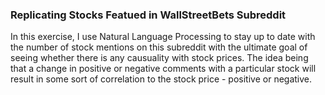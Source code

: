 ### Replicating Stocks Featued in WallStreetBets Subreddit

In this exercise, I use Natural Language Processing to stay up to date with the number of stock mentions on this subreddit with the ultimate goal of seeing whether there is any causuality with stock prices. The idea being that a change in positive or negative comments with a particular stock will result in some sort of correlation to the stock price - positive or negative.